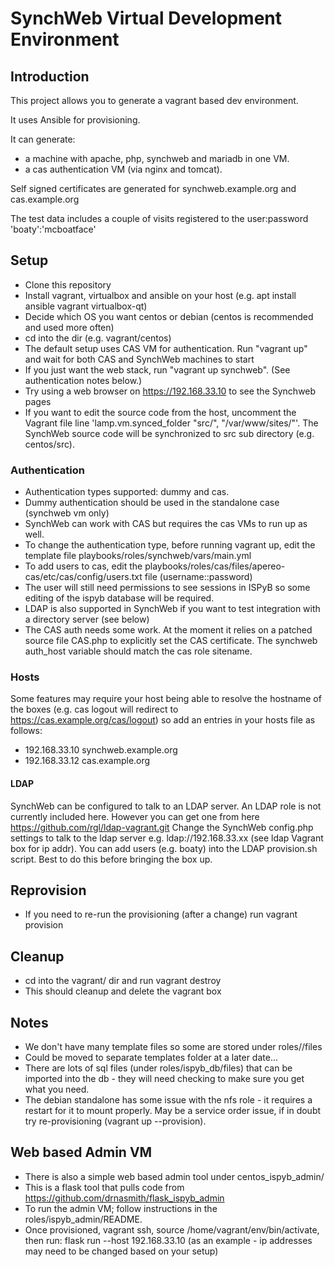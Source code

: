 # SynchWeb Virtual Development Environment

## Introduction
This project allows you to generate a vagrant based dev environment.

It uses Ansible for provisioning.

It can generate:
- a machine with apache, php, synchweb and mariadb in one VM.
- a cas authentication VM (via nginx and tomcat).

Self signed certificates are generated for synchweb.example.org and cas.example.org

The test data includes a couple of visits registered to the user:password 'boaty':'mcboatface'


## Setup
* Clone this repository
* Install vagrant, virtualbox and ansible on your host (e.g. apt install ansible vagrant virtualbox-qt)
* Decide which OS you want centos or debian (centos is recommended and used more often)
* cd into the dir (e.g. vagrant/centos)
* The default setup uses CAS VM for authentication. Run "vagrant up" and wait for both CAS and SynchWeb machines to start
* If you just want the web stack, run "vagrant up synchweb". (See authentication notes below.)
* Try using a web browser on https://192.168.33.10 to see the Synchweb pages
* If you want to edit the source code from the host, uncomment the Vagrant file line  'lamp.vm.synced_folder "src/", "/var/www/sites/"'. The SynchWeb source code will be synchronized to src sub directory (e.g. centos/src).

### Authentication
* Authentication types supported: dummy and cas. 
* Dummy authentication should be used in the standalone case (synchweb vm only)
* SynchWeb can work with CAS but requires the cas VMs to run up as well.
* To change the authentication type, before running vagrant up, edit the template file playbooks/roles/synchweb/vars/main.yml
* To add users to cas, edit the playbooks/roles/cas/files/apereo-cas/etc/cas/config/users.txt file (username::password)
* The user will still need permissions to see sessions in ISPyB so some editing of the ispyb database will be required.
* LDAP is also supported in SynchWeb if you want to test integration with a directory server (see below)
* The CAS auth needs some work. At the moment it relies on a patched source file CAS.php to explicitly set the CAS certificate. The synchweb auth_host variable should match the cas role sitename.

### Hosts
Some features may require your host being able to resolve the hostname of the boxes (e.g. cas logout will redirect to https://cas.example.org/cas/logout) so add an entries in your hosts file as follows:
* 192.168.33.10 synchweb.example.org
* 192.168.33.12 cas.example.org

#### LDAP
SynchWeb can be configured to talk to an LDAP server.
An LDAP role is not currently included here.
However you can get one from here https://github.com/rgl/ldap-vagrant.git
Change the SynchWeb config.php settings to talk to the ldap server e.g. ldap://192.168.33.xx (see ldap Vagrant box for ip addr).
You can add users (e.g. boaty) into the LDAP provision.sh script. Best to do this before bringing the box up.

## Reprovision
* If you need to re-run the provisioning (after a change) run vagrant provision <boxname> 

## Cleanup
* cd into the vagrant/<os> dir and run vagrant destroy
* This should cleanup and delete the vagrant box

## Notes
* We don't have many template files so some are stored under roles/<role>/files
* Could be moved to separate templates folder at a later date...
* There are lots of sql files (under roles/ispyb_db/files) that can be imported into the db - they will need checking to make sure you get what you need.
* The debian standalone has some issue with the nfs role - it requires a restart for it to mount properly. May be a service order issue, if in doubt try re-provisioning (vagrant up --provision).

## Web based Admin VM
* There is also a simple web based admin tool under centos_ispyb_admin/
* This is a flask tool that pulls code from https://github.com/drnasmith/flask_ispyb_admin
* To run the admin VM; follow instructions in the roles/ispyb_admin/README.
* Once provisioned, vagrant ssh, source /home/vagrant/env/bin/activate, then run: flask run --host 192.168.33.10 (as an example - ip addresses may need to be changed based on your setup)
